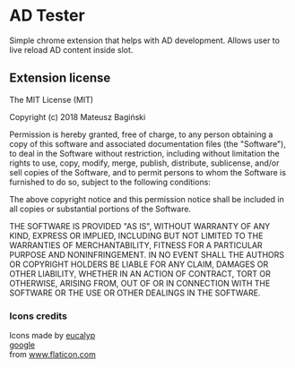# AD Tester
Simple chrome extension that helps with AD development. Allows user to live reload AD content inside slot.

## Extension license
The MIT License (MIT)

Copyright (c) 2018 Mateusz Bagiński

Permission is hereby granted, free of charge, to any person obtaining a copy of this software and associated documentation files (the "Software"), to deal in the Software without restriction, including without limitation the rights to use, copy, modify, merge, publish, distribute, sublicense, and/or sell copies of the Software, and to permit persons to whom the Software is furnished to do so, subject to the following conditions:

The above copyright notice and this permission notice shall be included in all copies or substantial portions of the Software.

THE SOFTWARE IS PROVIDED "AS IS", WITHOUT WARRANTY OF ANY KIND, EXPRESS OR IMPLIED, INCLUDING BUT NOT LIMITED TO THE WARRANTIES OF MERCHANTABILITY, FITNESS FOR A PARTICULAR PURPOSE AND NONINFRINGEMENT. IN NO EVENT SHALL THE AUTHORS OR COPYRIGHT HOLDERS BE LIABLE FOR ANY CLAIM, DAMAGES OR OTHER LIABILITY, WHETHER IN AN ACTION OF CONTRACT, TORT OR OTHERWISE, ARISING FROM, OUT OF OR IN CONNECTION WITH THE SOFTWARE OR THE USE OR OTHER DEALINGS IN THE SOFTWARE.

### Icons credits
Icons made by
[eucalyp](https://www.flaticon.com/authors/eucalyp)<br />
[google](https://www.flaticon.com/authors/google)<br />
from www.flaticon.com
